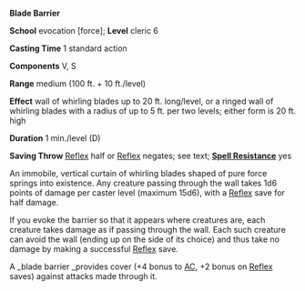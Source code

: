  **Blade Barrier**

**School** evocation [force]; **Level** cleric 6

**Casting Time** 1 standard action

**Components** V, S

**Range** medium (100 ft. + 10 ft./level)

**Effect** wall of whirling blades up to 20 ft. long/level, or a ringed wall of whirling blades with a radius of up to 5 ft. per two levels; either form is 20 ft. high

**Duration** 1 min./level (D)

**Saving Throw** [Reflex](../combat.md#_reflex) half or [Reflex](../combat.md#_reflex) negates; see text; **[Spell Resistance](../glossary.md#_spell-resistance)** yes

An immobile, vertical curtain of whirling blades shaped of pure force springs into existence. Any creature passing through the wall takes 1d6 points of damage per caster level (maximum 15d6), with a [Reflex](../combat.md#_reflex) save for half damage.

If you evoke the barrier so that it appears where creatures are, each creature takes damage as if passing through the wall. Each such creature can avoid the wall (ending up on the side of its choice) and thus take no damage by making a successful [Reflex](../combat.md#_reflex) save.

A _blade barrier _provides cover (+4 bonus to [AC](../combat.md#_armor-class), +2 bonus on [Reflex](../combat.md#_reflex) saves) against attacks made through it.

